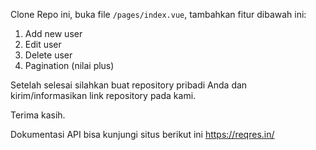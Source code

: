 Clone Repo ini, buka file `/pages/index.vue`, tambahkan fitur dibawah ini:

1. Add new user
2. Edit user
3. Delete user
4. Pagination (nilai plus)

Setelah selesai silahkan buat repository pribadi Anda dan kirim/informasikan link repository pada kami.

Terima kasih.

Dokumentasi API bisa kunjungi situs berikut ini https://reqres.in/
